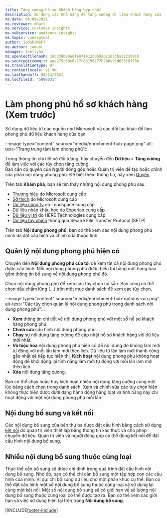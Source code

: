 ```yaml
---
title: Tăng cường hồ sơ khách hàng hợp nhất
description: Sử dụng các khả năng để tăng cường dữ liệu khách hàng của bạn.
ms.date: 04/09/2021
ms.reviewer: mhart
ms.service: customer-insights
ms.subservice: audience-insights
ms.topic: conceptual
author: jodahlMSFT
ms.author: jodahl
manager: shellyha
ms.openlocfilehash: 10c338b89a6f9971912d05986c105cba1221b01b
ms.sourcegitcommit: aaa275c60c0c77c88196277b266a91d653f8f759
ms.translationtype: HT
ms.contentlocale: vi-VN
ms.lasthandoff: 04/14/2021
ms.locfileid: "5896031"
---
```

# <a name="enrichment-for-customer-profiles-preview"></a>Làm phong phú hồ sơ khách hàng (Xem trước)

Sử dụng dữ liệu từ các nguồn như Microsoft và các đối tác khác để làm phong phú dữ liệu khách hàng của bạn.

:::image type="content" source="media/enrichment-hub-page.png" alt-text="Trang trung tâm làm phong phú":::

Trong thông tin chi tiết về đối tượng, hãy chuyển đến **Dữ liệu** > **Tăng cường** để làm việc với các tùy chọn tăng cường.    
Bạn cần có quyền của Người đóng góp hoặc Quản trị viên để tạo hoặc chỉnh sửa phần nội dung phong phú. Để biết thêm thông tin, hãy xem [Quyền](permissions.md).

Trên tab **Khám phá**, bạn sẽ tìm thấy những nội dung phong phú sau:

- [Thương hiệu](enrichment-microsoft.md) do Microsoft cung cấp
- [Sở thích](enrichment-microsoft.md) do Microsoft cung cấp
- [Dữ liệu công ty](enrichment-leadspace.md) do Leadspace cung cấp
- [Dữ liệu nhân khẩu học](enrichment-experian.md) do Experian cung cấp
- [Dữ liệu vị trí](enrichment-here.md) do HERE Technologies cung cấp
- [Dữ liệu tùy chỉnh](enrichment-SFTP-custom-import.md) thông qua Secure File Transfer Protocol (SFTP)

Trên tab **Nội dung phong phú**, bạn có thể xem các nội dung phong phú mình đã đặt cấu hình và chỉnh sửa thuộc tính.

## <a name="manage-existing-enrichments"></a>Quản lý nội dung phong phú hiện có

Chuyển đến **Nội dung phong phú của tôi** để xem tất cả nội dung phong phú được cấu hình. Mỗi nội dung phong phú được biểu thị bằng một hàng bao gồm thông tin bổ sung về nội dung phong phú đó.

Chọn nội dung phong phú để xem các tùy chọn có sẵn. Bạn cũng có thể chọn dấu chấm lửng (...) trên một mục danh sách để xem các tùy chọn.

:::image type="content" source="media/enrichment-hub-options-run.png" alt-text="Các tùy chọn quản lý nội dung phong phú trong danh sách nội dung phong phú":::

- **Xem** thông tin chi tiết về nội dung phong phú với một số hồ sơ khách hàng phong phú.
- **Chỉnh sửa** cấu hình nội dung phong phú.
- **Chạy** sự nội dung tăng cường để cập nhật hồ sơ khách hàng với dữ liệu mới nhất.
- **Vô hiệu hóa** nội dung phong phú hiện có để nội dung đó không làm mới tự động với mỗi lần làm mới theo lịch. Dữ liệu từ lần làm mới thành công gần nhất sẽ tiếp tục hiển thị. **Kích hoạt** nội dung phong phú không hoạt động để khởi động lại tính năng làm mới tự động với mỗi lần làm mới theo lịch.
- **Xóa** nội dung tăng cường.

Bạn có thể chạy hoặc hủy kích hoạt nhiều nội dung tăng cường cùng một lúc bằng cách chọn trong danh sách. Xem và chỉnh sửa các tùy chọn hiện không thực hiện được dưới dạng hành động hàng loạt và tính năng này chỉ hoạt động với một nội dung phong phú mỗi lần.

## <a name="enrichments-and-connections"></a>Nội dung bổ sung và kết nối

Các nội dung bổ sung của bên thứ ba được đặt cấu hình bằng cách sử dụng [kết nối](connections.md) do quản trị viên thiết lập bằng thông tin xác thực và cho phép chuyển dữ liệu. Quản trị viên và người đóng góp có thể dùng kết nối để đặt cấu hình nội dung bổ sung.  

## <a name="multiple-enrichments-of-the-same-type"></a>Nhiều nội dung bổ sung thuộc cùng loại

Thực thể cần bổ sung sẽ được chỉ định trong quá trình đặt cấu hình nội dung bổ sung. Nhờ đó, bạn có thể chỉ cần bổ sung một tập hợp con các cấu hình của mình. Ví dụ: chỉ bổ sung dữ liệu cho một phân khúc cụ thể. Bạn có thể đặt cấu hình một số nội dung bổ sung thuộc cùng loại và sử dụng lại cùng một kết nối. Một số nội dung bổ sung sẽ có giới hạn về số lượng nội dung bổ sung thuộc cùng loại có thể được tạo ra. Bạn có thể xem các giới hạn và việc sử dụng hiện tại trên trang **Nội dung bổ sung**.

[!INCLUDE[footer-include](../includes/footer-banner.md)]
